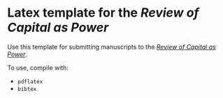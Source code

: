 # Latex template for the *Review of Capital as Power*

Use this template for submitting manuscripts to the [*Review of Capital as Power*](capitalaspower.com/recasp/).

To use, compile with:

* `pdflatex`
* `bibtex`


